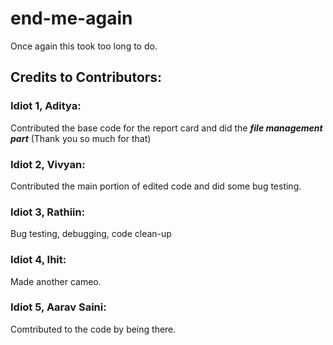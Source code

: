 # end-me-again

Once again this took too long to do.

## Credits to Contributors:

### Idiot 1, **Aditya**: 

Contributed the base code for the report card and did the ***file management part*** (Thank you so much for that)

### Idiot 2, **Vivyan**:

Contributed the main portion of edited code and did some bug testing.

### Idiot 3, **Rathiin**:

Bug testing, debugging, code clean-up

### Idiot 4, **Ihit**:

Made another cameo.

### Idiot 5, **Aarav Saini**:

Comtributed to the code by being there.
